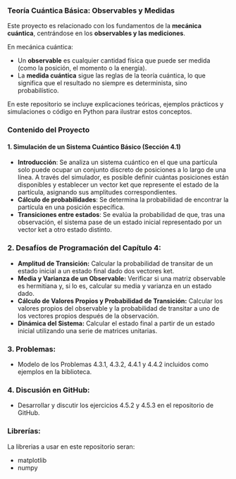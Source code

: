 ### **Teoría Cuántica Básica: Observables y Medidas**  

Este proyecto es relacionado con los fundamentos de la **mecánica cuántica**, centrándose en los **observables y las mediciones**.  

En mecánica cuántica:  
- Un **observable** es cualquier cantidad física que puede ser medida (como la posición, el momento o la energía).  
- La **medida cuántica** sigue las reglas de la teoría cuántica, lo que significa que el resultado no siempre es determinista, sino probabilístico.  

En este repositorio se incluye explicaciones teóricas, ejemplos prácticos y simulaciones o código en Python para ilustrar estos conceptos.  

### **Contenido del Proyecto**  

#### **1. Simulación de un Sistema Cuántico Básico (Sección 4.1)**  

- **Introducción**: Se analiza un sistema cuántico en el que una partícula solo puede ocupar un conjunto discreto de posiciones a lo largo de una línea. A través del simulador, es posible definir cuántas posiciones están disponibles y establecer un vector ket que represente el estado de la partícula, asignando sus amplitudes correspondientes.  
- **Cálculo de probabilidades**: Se determina la probabilidad de encontrar la partícula en una posición específica.  
- **Transiciones entre estados**: Se evalúa la probabilidad de que, tras una observación, el sistema pase de un estado inicial representado por un vector ket a otro estado distinto.

### **2. Desafíos de Programación del Capítulo 4:**

- **Amplitud de Transición:** 
  Calcular la probabilidad de transitar de un estado inicial a un estado final dado dos vectores ket.
- **Media y Varianza de un Observable:** 
  Verificar si una matriz observable es hermitiana y, si lo es, calcular su media y varianza en un estado dado.
- **Cálculo de Valores Propios y Probabilidad de Transición:** 
  Calcular los valores propios del observable y la probabilidad de transitar a uno de los vectores propios después de la observación.
- **Dinámica del Sistema:** 
  Calcular el estado final a partir de un estado inicial utilizando una serie de matrices unitarias.

### **3. Problemas:** 

- Modelo de los Problemas 4.3.1, 4.3.2, 4.4.1 y 4.4.2 incluidos como ejemplos en la biblioteca.

### **4. Discusión en GitHub:**

- Desarrollar y discutir los ejercicios 4.5.2 y 4.5.3 en el repositorio de GitHub.

### **Librerías:**

La librerias a usar en este repositorio seran:

- matplotlib
- numpy

